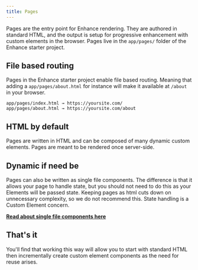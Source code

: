 ```yaml
---
title: Pages
---
```


Pages are the entry point for Enhance rendering. They are authored in standard HTML, and the output is setup for progressive enhancement with custom elements in the browser. Pages live in the `app/pages/` folder of the Enhance starter project.

## File based routing

Pages in the Enhance starter project enable file based routing. Meaning that adding a `app/pages/about.html` for instance will make it available at `/about` in your browser.

```
app/pages/index.html → https://yoursite.com/
app/pages/about.html → https://yoursite.com/about
```

## HTML by default

Pages are written in HTML and can be composed of many dynamic custom elements. Pages are meant to be rendered once server-side.

## Dynamic if need be

Pages can also be written as single file components. The difference is that it allows your page to handle state, but you should not need to do this as your Elements will be passed state. Keeping pages as html cuts down on unnecessary complexity, so we do not recommend this. State handling is a Custom Element concern.

<doc-callout level="none" mark="🙌">

**[Read about single file components here](/docs/learn/concepts/single-file-components)**

</doc-callout> 

## That's it

You'll find that working this way will allow you to start with standard HTML then incrementally create custom element components as the need for reuse arises.
